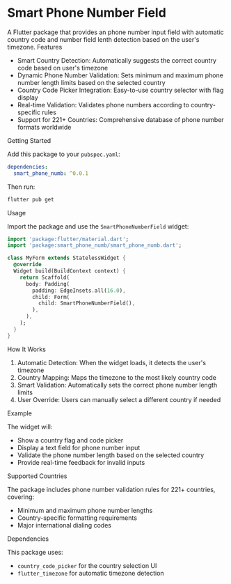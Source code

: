 # Smart Phone Number Field

A Flutter package that provides an  phone number input field with automatic country code  and number field lenth detection based on the user's timezone.
 Features

- Smart Country Detection: Automatically suggests the correct country code based on user's timezone
- Dynamic Phone Number Validation: Sets minimum and maximum phone number length limits based on the selected country
- Country Code Picker Integration: Easy-to-use country selector with flag display
- Real-time Validation: Validates phone numbers according to country-specific rules
- Support for 221+ Countries: Comprehensive database of phone number formats worldwide

 Getting Started

Add this package to your `pubspec.yaml`:

```yaml
dependencies:
  smart_phone_numb: ^0.0.1
```

Then run:
```bash
flutter pub get
```

 Usage

Import the package and use the `SmartPhoneNumberField` widget:

```dart
import 'package:flutter/material.dart';
import 'package:smart_phone_numb/smart_phone_numb.dart';

class MyForm extends StatelessWidget {
  @override
  Widget build(BuildContext context) {
    return Scaffold(
      body: Padding(
        padding: EdgeInsets.all(16.0),
        child: Form(
          child: SmartPhoneNumberField(),
        ),
      ),
    );
  }
}
```

 How It Works

1. Automatic Detection: When the widget loads, it detects the user's timezone
2. Country Mapping: Maps the timezone to the most likely country code
3. Smart Validation: Automatically sets the correct phone number length limits
4. User Override: Users can manually select a different country if needed

Example

The widget will:
- Show a country flag and code picker
- Display a text field for phone number input
- Validate the phone number length based on the selected country
- Provide real-time feedback for invalid inputs

Supported Countries

The package includes phone number validation rules for 221+ countries, covering:
- Minimum and maximum phone number lengths
- Country-specific formatting requirements
- Major international dialing codes



 Dependencies

This package uses:
- `country_code_picker` for the country selection UI
- `flutter_timezone` for automatic timezone detection